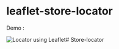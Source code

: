 # leaflet-store-locator

Demo :

![Locator using Leaflet](https://github.com/codersgyan/leaflet-store-locator/blob/main/locator.gif)# Store-locator

